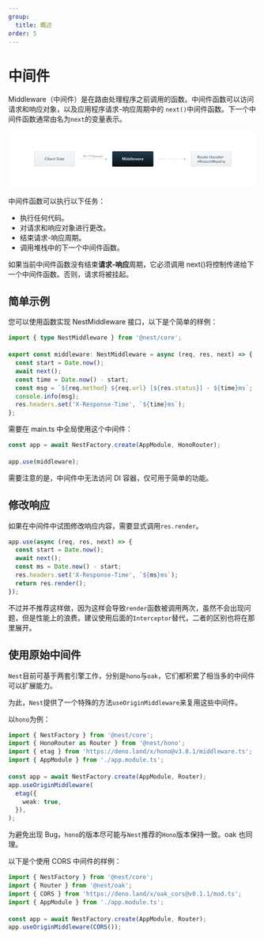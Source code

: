 ```yaml
---
group:
  title: 概述
order: 5
---
```


# 中间件

Middleware（中间件）是在路由处理程序之前调用的函数。中间件函数可以访问请求和响应对象，以及应用程序请求-响应周期中的 `next()`中间件函数。下一个中间件函数通常由名为`next`的变量表示。

![image.png](./images/middleware.png)

中间件函数可以执行以下任务：

- 执行任何代码。
- 对请求和响应对象进行更改。
- 结束请求-响应周期。
- 调用堆栈中的下一个中间件函数。

如果当前中间件函数没有结束**请求-响应**周期，它必须调用 next()将控制传递给下一个中间件函数。否则，请求将被挂起。

## 简单示例

您可以使用函数实现 NestMiddleware 接口，以下是个简单的样例：

```typescript
import { type NestMiddleware } from '@nest/core';

export const middleware: NestMiddleware = async (req, res, next) => {
  const start = Date.now();
  await next();
  const time = Date.now() - start;
  const msg = `${req.method} ${req.url} [${res.status}] - ${time}ms`;
  console.info(msg);
  res.headers.set('X-Response-Time', `${time}ms`);
};
```

需要在 main.ts 中全局使用这个中间件：

```typescript
const app = await NestFactory.create(AppModule, HonoRouter);

app.use(middleware);
```

需要注意的是，中间件中无法访问 DI 容器，仅可用于简单的功能。

## 修改响应

如果在中间件中试图修改响应内容，需要显式调用`res.render`。

```typescript
app.use(async (req, res, next) => {
  const start = Date.now();
  await next();
  const ms = Date.now() - start;
  res.headers.set('X-Response-Time', `${ms}ms`);
  return res.render();
});
```

不过并不推荐这样做，因为这样会导致`render`函数被调用两次，虽然不会出现问题，但是性能上的浪费。建议使用后面的`Interceptor`替代，二者的区别也将在那里展开。

## 使用原始中间件

`Nest`目前可基于两套引擎工作，分别是`hono`与`oak`，它们都积累了相当多的中间件可以扩展能力。

为此，`Nest`提供了一个特殊的方法`useOriginMiddleware`来复用这些中间件。

以`hono`为例：

```typescript
import { NestFactory } from '@nest/core';
import { HonoRouter as Router } from '@nest/hono';
import { etag } from 'https://deno.land/x/hono@v3.8.1/middleware.ts';
import { AppModule } from './app.module.ts';

const app = await NestFactory.create(AppModule, Router);
app.useOriginMiddleware(
  etag({
    weak: true,
  }),
);
```

为避免出现 Bug，`hono`的版本尽可能与`Nest`推荐的`Hono`版本保持一致。oak 也同理。

以下是个使用 CORS 中间件的样例：

```ts
import { NestFactory } from '@nest/core';
import { Router } from '@nest/oak';
import { CORS } from 'https://deno.land/x/oak_cors@v0.1.1/mod.ts';
import { AppModule } from './app.module.ts';

const app = await NestFactory.create(AppModule, Router);
app.useOriginMiddleware(CORS());
```
